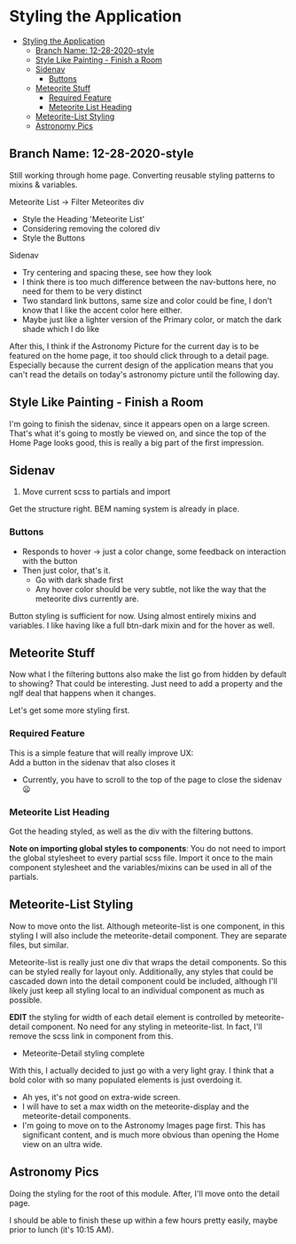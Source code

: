 # Styling the Application

- [Styling the Application](#styling-the-application)
  - [Branch Name: 12-28-2020-style](#branch-name-12-28-2020-style)
  - [Style Like Painting - Finish a Room](#style-like-painting---finish-a-room)
  - [Sidenav](#sidenav)
    - [Buttons](#buttons)
  - [Meteorite Stuff](#meteorite-stuff)
    - [Required Feature](#required-feature)
    - [Meteorite List Heading](#meteorite-list-heading)
  - [Meteorite-List Styling](#meteorite-list-styling)
  - [Astronomy Pics](#astronomy-pics)

## Branch Name: 12-28-2020-style

Still working through home page.
Converting reusable styling patterns to mixins & variables.  

Meteorite List -> Filter Meteorites div

- Style the Heading 'Meteorite List'
- Considering removing the colored div
- Style the Buttons  

Sidenav

- Try centering and spacing these, see how they look
- I think there is too much difference between the nav-buttons here, no need for them to be very distinct
- Two standard link buttons, same size and color could be fine, I don't know that I like the accent color here either.
- Maybe just like a lighter version of the Primary color, or match the dark shade which I do like  

After this, I think if the Astronomy Picture for the current day is to be featured on the home page, it too should click through to a detail page.
Especially because the current design of the application means that you can't read the details on today's astronomy picture until the following day.

## Style Like Painting - Finish a Room

I'm going to finish the sidenav, since it appears open on a large screen.
That's what it's going to mostly be viewed on, and since the top of the Home Page looks good, this is really a big part of the first impression.

## Sidenav

1. Move current scss to partials and import  

Get the structure right. BEM naming system is already in place.

### Buttons

- Responds to hover -> just a color change, some feedback on interaction with the button
- Then just color, that's it.
  - Go with dark shade first
  - Any hover color should be very subtle, not like the way that the meteorite divs currently are.  

Button styling is sufficient for now.
Using almost entirely mixins and variables.
I like having like a full btn-dark mixin and for the hover as well.

## Meteorite Stuff

Now what I the filtering buttons also make the list go from hidden by default to showing?
That could be interesting.
Just need to add a property and the ngIf deal that happens when it changes.  

Let's get some more styling first.

### Required Feature

This is a simple feature that will really improve UX:  
Add a button in the sidenav that also closes it

- Currently, you have to scroll to the top of the page to close the sidenav :frowning:

### Meteorite List Heading

Got the heading styled, as well as the div with the filtering buttons.  

**Note on importing global styles to components**: You do not need to import the global stylesheet to every partial scss file.
Import it once to the main component stylesheet and the variables/mixins can be used in all of the partials.

## Meteorite-List Styling

Now to move onto the list.
Although meteorite-list is one component, in this styling I will also include the meteorite-detail component.
They are separate files, but similar.  

Meteorite-list is really just one div that wraps the detail components.
So this can be styled really for layout only.
Additionally, any styles that could be cascaded down into the detail component could be included, although I'll likely just keep all styling local to an individual component as much as possible.  

**EDIT** the styling for width of each detail element is controlled by meteorite-detail component.
No need for any styling in meteorite-list.
In fact, I'll remove the scss link in component from this.

- Meteorite-Detail styling complete  

With this, I actually decided to just go with a very light gray.
I think that a bold color with so many populated elements is just overdoing it.

- Ah yes, it's not good on extra-wide screen.
- I will have to set a max width on the meteorite-display and the meteorite-detail components.
- I'm going to move on to the Astronomy Images page first. This has significant content, and is much more obvious than opening the Home view on an ultra wide.

## Astronomy Pics

Doing the styling for the root of this module.
After, I'll move onto the detail page.  

I should be able to finish these up within a few hours pretty easily, maybe prior to lunch (it's 10:15 AM).
